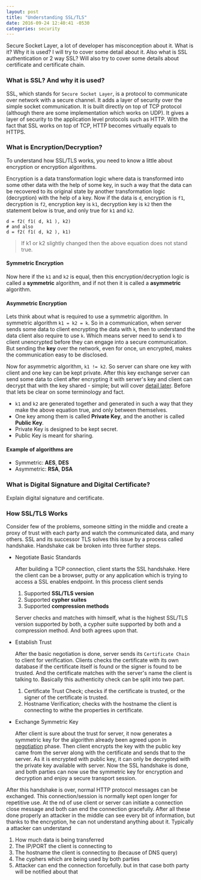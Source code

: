 ```yaml
---
layout: post
title: "Understanding SSL/TLS"
date: 2016-09-24 12:40:41 -0530
categories: security
---
```


Secure Socket Layer, a lot of developer has misconception about it. What is it? Why it is used? I will try to cover some detail about it. Also what is SSL authentication or 2 way SSL? Will also try to cover some details about certificate and certificate chain.

### What is SSL? And why it is used?

SSL, which stands for `Secure Socket Layer`, is a protocol to communicate over network with a secure channel. It adds a layer of security over the simple socket communication. It is built directly on top of TCP protocol (although there are some implementation which works on UDP). It gives a layer of security to the application level protocols such as HTTP. With the fact that SSL works on top of TCP, HTTP becomes virtually equals to HTTPS.

### What is Encryption/Decryption?

To understand how SSL/TLS works, you need to know a little about encryption or encryption algorithms. 

Encryption is a data transformation logic where data is transformed into some other data with the help of some key, in such a way that the data can be recovered to its original state by another transformation logic (decryption) with the help of a key. Now if the data is `d`, encryption is `f1`, decryption is `f2`, encryption key is `k1`, decryption key is `k2` then the statement below is true, and only true for `k1` and `k2`.

```
d = f2( f1( d, k1 ), k2)
# and also
d = f2( f1( d, k2 ), k1)
```

> If k1 or k2 slightly changed then the above equation does not stand true.

#### Symmetric Encryption

Now here if the `k1` and `k2` is equal, then this encryption/decryption logic is called a **symmetric** algorithm, and if not then it is called a **asymmetric** algorithm.

#### Asymmetric Encryption

Lets think about what is required to use a symmetric algorithm. In symmetric algorithm `k1 = k2 = k`. So in a communication, when server sends some data to client encrypting the data with `k`, then to understand the data client also require to use `k`. Which means server need to send `k` to client unencrypted before they can engage into a secure communication. But sending the **key** over the network, even for once, un encrypted, makes the communication easy to be disclosed.

Now for asymmetric algorithm, `k1 != k2`. So server can share one key with client and one key can be kept private. After this key exchange server can send some data to client after encrypting it with server's key and client can decrypt that with the key shared - simple; but will cover [detail later](#how-ssltls-works). Before that lets be clear on some terminology and fact.

* `k1` and `k2` are generated together and generated in such a way that they make the above equation true, and only between themselves.
* One key among them is called **Private Key**, and the another is called **Public Key**.
* Private Key is designed to be kept secret.
* Public Key is meant for sharing.

#### Example of algorithms are

* Symmetric: **AES**, **DES**
* Asymmetric: **RSA**, **DSA**

### What is Digital Signature and Digital Certificate?

Explain digital signature and certificate.

### How SSL/TLS Works

Consider few of the problems, someone sitting in the middle and create a proxy of trust with each party and watch the communicated data, and many others. SSL and its successor TLS solves this issue by a process called handshake. Handshake cak be broken into three further steps.

* Negotiate Basic Standards

   After building a TCP connection, client starts the SSL handshake. Here the client can be a browser, putty or any application which is trying to access a SSL enables endpoint. In this process client sends
   
   1. Supported **SSL/TLS version**
   2. Supported **cypher suites**
   3. Supported **compression methods**
   
   Server checks and matches with himself, what is the highest SSL/TLS version supported by both, a cypher suite supported by both and a compression method. And both agrees upon that.
   
* Establish Trust

   After the basic negotiation is done, server sends its `Certificate Chain` to client for verification. Clients checks the certificate with its own database if the certificate itself is found or the signer is found to be trusted. And the certificate matches with the server's name the client is talking to. Basically this authenticity check can be split into two part.
   
   1. Certificate Trust Check; checks if the certificate is trusted, or the signer of the certificate is trusted.
   2. Hostname Verification; checks with the hostname the client is connecting to withe the properties in certificate.
   
* Exchange Symmetric Key

   After client is sure about the trust for server, it now generates a symmetric key for the algorithm already been agreed upon in [negotiation](#negotiate-basic-standards) phase. Then client encrypts the key with the public key came from the server along with the certificate and sends that to the server. As it is encrypted with public key, it can only be decrypted with the private key available with server. Now the SSL handshake is done, and both parties can now use the symmetric key for encryption and decryption and enjoy a secure transport session.
   
After this handshake is over, normal HTTP protocol messages can be exchanged. This connection/session is normally kept open longer for repetitive use. At the nd of use client or server can initiate a connection close message and both can end the connection gracefully. After all these done properly an attacker in the middle can see every bit of information, but thanks to the encryption, he can not understand anything about it. Typically a attacker can understand

1. How much data is being transferred
2. The IP/PORT the client is connecting to
3. The hostname the client is connecting to (because of DNS query)
4. The cyphers which are being used by both parties
5. Attacker can end the connection forcefully. but in that case both party will be notified about that